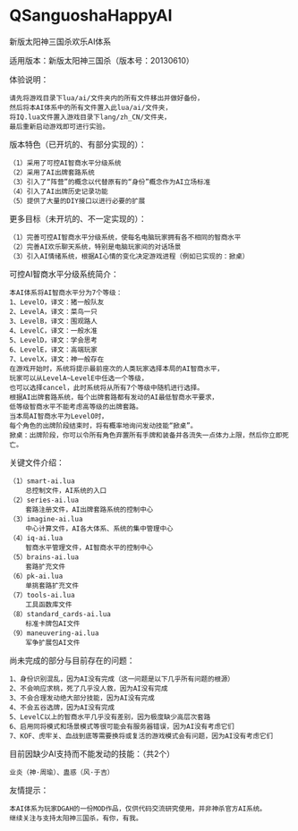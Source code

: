 QSanguoshaHappyAI
=================

新版太阳神三国杀欢乐AI体系

适用版本：新版太阳神三国杀（版本号：20130610）

体验说明：

	请先将游戏目录下lua/ai/文件夹内的所有文件移出并做好备份，
	然后将本AI体系中的所有文件置入此lua/ai/文件夹，
	将IQ.lua文件置入游戏目录下lang/zh_CN/文件夹，
	最后重新启动游戏即可进行实验。

版本特色（已开坑的、有部分实现的）：

	（1）采用了可控AI智商水平分级系统
	（2）采用了AI出牌套路系统
	（3）引入了“阵营”的概念以代替原有的“身份”概念作为AI立场标准
	（4）引入了AI出牌历史记录功能
	（5）提供了大量的DIY接口以进行必要的扩展

更多目标（未开坑的、不一定实现的）：

	（1）完善可控AI智商水平分级系统，使每名电脑玩家拥有各不相同的智商水平
	（2）完善AI欢乐聊天系统，特别是电脑玩家间的对话场景
	（3）引入AI情绪系统，根据AI心情的变化决定游戏进程（例如已实现的：掀桌）

可控AI智商水平分级系统简介：

	本AI体系将AI智商水平分为7个等级：
	1、LevelO，译文：猪一般队友
	2、LevelA，译文：菜鸟一只
	3、LevelB，译文：围观路人
	4、LevelC，译文：一般水准
	5、LevelD，译文：学会思考
	6、LevelE，译文：高端玩家
	7、LevelX，译文：神一般存在
	在游戏开始时，系统将提示最前座次的人类玩家选择本局的AI智商水平，
	玩家可以从LevelA~LevelE中任选一个等级，
	也可以选择cancel，此时系统将从所有7个等级中随机进行选择。
	根据AI出牌套路系统，每个出牌套路都有发动的AI最低智商水平要求，
	低等级智商水平不能考虑高等级的出牌套路。
	当本局AI智商水平为LevelO时，
	每个角色的出牌阶段结束时，将有概率地询问发动技能“掀桌”。
	掀桌：出牌阶段，你可以令所有角色弃置所有手牌和装备并各流失一点体力上限，然后你立即死亡。

关键文件介绍：

	（1）smart-ai.lua
		总控制文件，AI系统的入口
	（2）series-ai.lua
		套路注册文件，AI出牌套路系统的控制中心
	（3）imagine-ai.lua
		中心计算文件，AI各大体系、系统的集中管理中心
	（4）iq-ai.lua
		智商水平管理文件，AI智商水平的控制中心
	（5）brains-ai.lua
		套路扩充文件
	（6）pk-ai.lua
		单挑套路扩充文件
	（7）tools-ai.lua
		工具函数库文件
	（8）standard_cards-ai.lua
		标准卡牌包AI文件
	（9）maneuvering-ai.lua
		军争扩展包AI文件

尚未完成的部分与目前存在的问题：

	1、身份识别混乱，因为AI没有完成（这一问题是以下几乎所有问题的根源）
	2、不会响应求桃，死了几乎没人救，因为AI没有完成
	3、不会合理发动绝大部分技能，因为AI没有完成
	4、不会五谷选牌，因为AI没有完成
	5、LevelC以上的智商水平几乎没有差别，因为极度缺少高层次套路
	6、启用同将模式和场景模式等很可能会有服务器错误，因为AI没有考虑它们
	7、KOF、虎牢关、血战到底等需要换将或复活的游戏模式会有问题，因为AI没有考虑它们

目前因缺少AI支持而不能发动的技能：（共2个）

	业炎（神·周瑜）、蛊惑（风·于吉）

友情提示：

	本AI体系为玩家DGAH的一份MOD作品，仅供代码交流研究使用，并非神杀官方AI系统。
	继续关注与支持太阳神三国杀，有你，有我。
